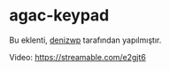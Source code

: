# agac-keypad
Bu eklenti, [denizwp](https://github.com/forealdeniz) tarafından yapılmıştır.

Video: https://streamable.com/e2gjt6
